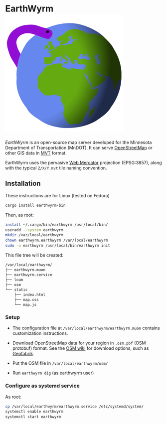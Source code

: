 # EarthWyrm ![Logo](../earthwyrm.svg)

*EarthWyrm* is an open-source map server developed for the Minnesota Department
of Transportation (MnDOT).  It can serve [OpenStreetMap] or other GIS data in
[MVT] format.

EarthWyrm uses the pervasive [Web Mercator] projection (EPSG:3857), along with
the typical `Z/X/Y.mvt` tile naming convention.

## Installation

These instructions are for Linux (tested on Fedora)

```bash
cargo install earthwyrm-bin
```

Then, as root:

```bash
install ~/.cargo/bin/earthwyrm /usr/local/bin/
useradd --system earthwyrm
mkdir /var/local/earthwyrm
chown earthwyrm.earthwyrm /var/local/earthwyrm
sudo -u earthwyrm /usr/local/bin/earthwyrm init
```

This file tree will be created:
```
/var/local/earthwyrm/
├── earthwyrm.muon
├── earthwyrm.service
├── loam
├── osm
└── static
    ├── index.html
    ├── map.css
    └── map.js
```

### Setup

* The configuration file at `/var/local/earthwyrm/earthwyrm.muon` contains
  customization instructions.

* Download OpenStreetMap data for your region in `.osm.pbf` (OSM protobuf)
  format.  See the [OSM wiki] for download options, such as [Geofabrik].

* Put the OSM file in `/var/local/earthwyrm/osm/`

* Run `earthwyrm dig` (as earthwyrm user)


### Configure as systemd service

As root:
```bash
cp /var/local/earthwyrm/earthwyrm.service /etc/systemd/system/
systemctl enable earthwyrm
systemctl start earthwyrm
```


[Geofabrik]: http://download.geofabrik.de/
[MVT]: https://github.com/mapbox/vector-tile-spec
[OpenStreetMap]: https://www.openstreetmap.org/about
[OSM wiki]: https://wiki.openstreetmap.org/wiki/Downloading_data
[Web Mercator]: https://en.wikipedia.org/wiki/Web_Mercator_projection

